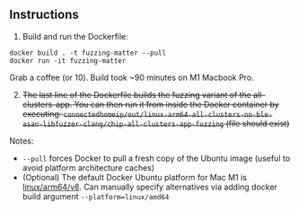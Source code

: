 ## Instructions

1. Build and run the Dockerfile:
```
docker build . -t fuzzing-matter --pull
docker run -it fuzzing-matter
```

Grab a coffee (or 10). Build took ~90 minutes on M1 Macbook Pro.

2. ~~The last line of the Dockerfile builds the fuzzing variant of the all-clusters-app. You can then run it from inside the Docker container by executing: `connectedhomeip/out/linux-arm64-all-clusters-no-ble-asan-libfuzzer-clang/chip-all-clusters-app-fuzzing` (file should exist)~~

Notes:
- `--pull` forces Docker to pull a fresh copy of the Ubuntu image (useful to avoid platform architecture caches)
- (Optional) The default Docker Ubuntu platform for Mac M1 is [linux/arm64/v8](https://hub.docker.com/layers/library/ubuntu/22.04/images/sha256-13e180ab78513dbe30a4f5a9e35acc6f61d92cbccac887a4f11ea23516261cc0?context=explore). Can manually specify alternatives via adding docker build argument `--platform=linux/amd64`
